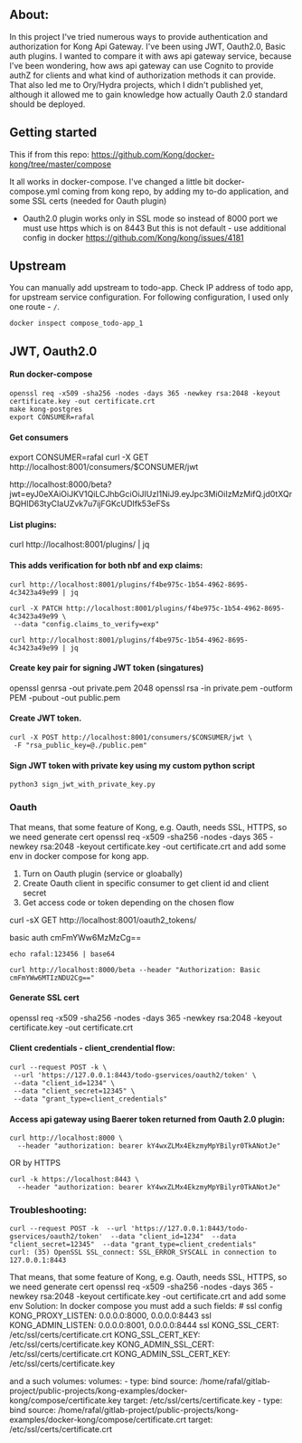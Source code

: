 ## About:  
In this project I've tried numerous ways to provide authentication and authorization for Kong Api Gateway. I've been using JWT, Oauth2.0, Basic auth plugins. I wanted to compare it with aws api gateway service, because I've been wondering, how aws api gateway can use Cognito to provide authZ for clients and what kind of authorization methods it can provide. That also led me to Ory/Hydra projects, which I didn't published yet, although it allowed me to gain knowledge how actually Oauth 2.0 standard should be deployed.    

## Getting started
This if from this repo: 
https://github.com/Kong/docker-kong/tree/master/compose

It all works in docker-compose.
I've changed a little bit docker-compose.yml coming from kong repo, by adding my to-do application, and some SSL certs (needed for Oauth plugin)
- Oauth2.0 plugin works only in SSL mode so instead of 8000 port we must use https which is on 8443
But this is not default - use additional config in docker
https://github.com/Kong/kong/issues/4181

## Upstream
You can manually add upstream to todo-app.
Check IP address of todo app, for upstream service configuration.
For following configuration, I used only one route - `/`. 
```
docker inspect compose_todo-app_1
```
## JWT, Oauth2.0

#### Run docker-compose
```
openssl req -x509 -sha256 -nodes -days 365 -newkey rsa:2048 -keyout certificate.key -out certificate.crt
make kong-postgres
export CONSUMER=rafal
```

#### Get consumers
export CONSUMER=rafal
curl -X GET http://localhost:8001/consumers/$CONSUMER/jwt


http://localhost:8000/beta?jwt=eyJ0eXAiOiJKV1QiLCJhbGciOiJIUzI1NiJ9.eyJpc3MiOiIzMzMifQ.jd0tXQrBQHlD63tyCIaUZvk7u7ijFGKcUDIfk53eFSs

#### List plugins:
curl http://localhost:8001/plugins/ | jq



#### This adds verification for both nbf and exp claims:
```
curl http://localhost:8001/plugins/f4be975c-1b54-4962-8695-4c3423a49e99 | jq
 
curl -X PATCH http://localhost:8001/plugins/f4be975c-1b54-4962-8695-4c3423a49e99 \
 --data "config.claims_to_verify=exp"

curl http://localhost:8001/plugins/f4be975c-1b54-4962-8695-4c3423a49e99 | jq
```
#### Create key pair for signing JWT token (singatures)

openssl genrsa -out private.pem 2048
openssl rsa -in private.pem -outform PEM -pubout -out public.pem

#### Create JWT token.
```
curl -X POST http://localhost:8001/consumers/$CONSUMER/jwt \
 -F "rsa_public_key=@./public.pem" 
```
#### Sign JWT token with private key using my custom python script
```
python3 sign_jwt_with_private_key.py
```

### Oauth
That means, that some feature of Kong, e.g. Oauth, needs SSL, HTTPS, so we need generate cert
openssl req -x509 -sha256 -nodes -days 365 -newkey rsa:2048 -keyout certificate.key -out certificate.crt
and add some env in docker compose for kong app.

1. Turn on Oauth plugin (service or gloabally)
2. Create Oauth client in specific consumer to get client id and client secret
3. Get access code or token depending on the chosen flow

curl -sX GET http://localhost:8001/oauth2_tokens/

basic auth   cmFmYWw6MzMzCg==
```
echo rafal:123456 | base64

curl http://localhost:8000/beta --header "Authorization: Basic cmFmYWw6MTIzNDU2Cg=="
```

#### Generate SSL cert

openssl req -x509 -sha256 -nodes -days 365 -newkey rsa:2048 -keyout certificate.key -out certificate.crt


#### Client credentials - client_crendential flow:
```
curl --request POST -k \
 --url 'https://127.0.0.1:8443/todo-gservices/oauth2/token' \
 --data "client_id=1234" \
 --data "client_secret=12345" \
 --data "grant_type=client_credentials"
```

#### Access api gateway using Baerer token returned from Oauth 2.0 plugin:
```
curl http://localhost:8000 \
  --header "authorization: bearer kY4wxZLMx4EkzmyMpYBilyr0TkANotJe"
```
OR by HTTPS
```
curl -k https://localhost:8443 \
  --header "authorization: bearer kY4wxZLMx4EkzmyMpYBilyr0TkANotJe"
```


### Troubleshooting:
```
curl --request POST -k  --url 'https://127.0.0.1:8443/todo-gservices/oauth2/token'  --data "client_id=1234"  --data "client_secret=12345"  --data "grant_type=client_credentials"
curl: (35) OpenSSL SSL_connect: SSL_ERROR_SYSCALL in connection to 127.0.0.1:8443 
```
That means, that some feature of Kong, e.g. Oauth, needs SSL, HTTPS, so we need generate cert
openssl req -x509 -sha256 -nodes -days 365 -newkey rsa:2048 -keyout certificate.key -out certificate.crt
and add some env
Solution:
In docker compose you must add a such fields:
      # ssl config
      KONG_PROXY_LISTEN: 0.0.0.0:8000, 0.0.0.0:8443 ssl
      KONG_ADMIN_LISTEN: 0.0.0.0:8001, 0.0.0.0:8444 ssl
      KONG_SSL_CERT: /etc/ssl/certs/certificate.crt
      KONG_SSL_CERT_KEY: /etc/ssl/certs/certificate.key
      KONG_ADMIN_SSL_CERT: /etc/ssl/certs/certificate.crt
      KONG_ADMIN_SSL_CERT_KEY: /etc/ssl/certs/certificate.key

and a such volumes:
    volumes:
      - type: bind
        source: /home/rafal/gitlab-project/public-projects/kong-examples/docker-kong/compose/certificate.key
        target: /etc/ssl/certs/certificate.key
      - type: bind
        source: /home/rafal/gitlab-project/public-projects/kong-examples/docker-kong/compose/certificate.crt
        target: /etc/ssl/certs/certificate.crt
